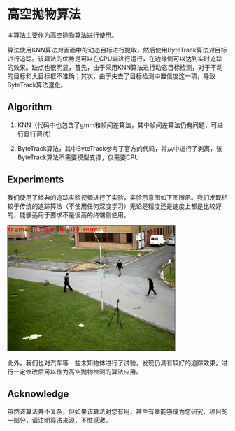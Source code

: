 # 高空抛物算法

本算法主要作为高空抛物算法进行使用。

算法使用KNN算法对画面中的动态目标进行提取，然后使用ByteTrack算法对目标进行追踪。该算法的优势是可以在CPU端进行运行，在边缘侧可以达到实时追踪的效果。缺点也很明显，首先，由于采用KNN算法进行动态目标检测，对于不动的目标和大目标框不准确；其次，由于失去了目标检测中置信度这一项，导致ByteTrack算法退化。

## Algorithm

1. KNN（代码中也包含了gmm和帧间差算法，其中帧间差算法仍有问题，可进行自行调试）

2. ByteTrack算法，其中ByteTrack参考了官方的代码，并从中进行了剥离，该ByteTrack算法不需要模型支撑，仅需要CPU

## Experiments

我们使用了经典的追踪实验视频进行了实验，实验示意图如下图所示。我们发现相较于传统的追踪算法（不使用任何深度学习）无论是精度还是速度上都是比较好的，能够适用于要求不是很高的终端侧使用。

![动态检测+追踪算法检测结果示意图](./results/knn_vtest.gif)

此外，我们也对汽车等一些未知物体进行了试验，发现仍具有较好的追踪效果，进行一定修改后可以作为高空抛物检测的算法应用。

## Acknowledge

虽然该算法并不复杂，但如果该算法对您有用，甚至有幸能够成为您研究、项目的一部分，请注明算法来源，不胜感激。
